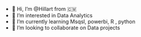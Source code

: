 - 👋 Hi, I’m @Hillart from 🇨🇲
- 👀 I’m interested in Data Analytics 
- 🌱 I’m currently learning Msqsl, powerbi, R , python
- 💞️ I’m looking to collaborate on Data projects

<!---
Hillart/Hillart is a ✨ special ✨ repository because its `README.md` (this file) appears on your GitHub profile.
You can click the Preview link to take a look at your changes.
--->
